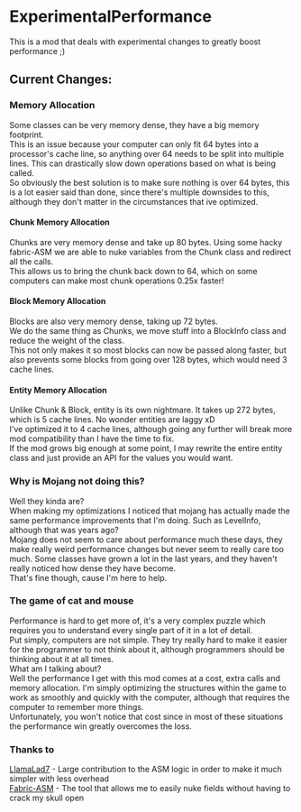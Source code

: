 # ExperimentalPerformance  
  
This is a mod that deals with experimental changes to greatly boost performance ;)  
  
## Current Changes:  
### Memory Allocation  
Some classes can be very memory dense, they have a big memory footprint.  
This is an issue because your computer can only fit 64 bytes into a processor's cache line, so anything over 64 needs to be split into multiple lines. This can drastically slow down operations based on what is being called.  
So obviously the best solution is to make sure nothing is over 64 bytes, this is a lot easier said than done, since there's multiple downsides to this, although they don't matter in the circumstances that ive optimized.  
#### Chunk Memory Allocation  
Chunks are very memory dense and take up 80 bytes. Using some hacky fabric-ASM we are able to nuke variables from the Chunk class and redirect all the calls.   
This allows us to bring the chunk back down to 64, which on some computers can make most chunk operations 0.25x faster!  
#### Block Memory Allocation  
Blocks are also very memory dense, taking up 72 bytes.  
We do the same thing as Chunks, we move stuff into a BlockInfo class and reduce the weight of the class.  
This not only makes it so most blocks can now be passed along faster, but also prevents some blocks from going over 128 bytes, which would need 3 cache lines.  
#### Entity Memory Allocation  
Unlike Chunk & Block, entity is its own nightmare. It takes up 272 bytes, which is 5 cache lines. No wonder entities are laggy xD  
I've optimized it to 4 cache lines, although going any further will break more mod compatibility than I have the time to fix.  
If the mod grows big enough at some point, I may rewrite the entire entity class and just provide an API for the values you would want.  
  
### Why is Mojang not doing this?
Well they kinda are?  
When making my optimizations I noticed that mojang has actually made the same performance improvements that I'm doing. Such as LevelInfo, although that was years ago?  
Mojang does not seem to care about performance much these days, they make really weird performance changes but never seem to really care too much. Some classes have grown a lot in the last years, and they haven't really noticed how dense they have become.  
That's fine though, cause I'm here to help.
  
### The game of cat and mouse  
Performance is hard to get more of, it's a very complex puzzle which requires you to understand every single part of it in a lot of detail.  
Put simply, computers are not simple. They try really hard to make it easier for the programmer to not think about it, although programmers should be thinking about it at all times.  
What am I talking about?  
Well the performance I get with this mod comes at a cost, extra calls and memory allocation. I'm simply optimizing the structures within the game to work as smoothly and quickly with the computer, although that requires the computer to remember more things.  
Unfortunately, you won't notice that cost since in most of these situations the performance win greatly overcomes the loss.  
  
### Thanks to  
[LlamaLad7](https://github.com/LlamaLad7) - Large contribution to the ASM logic in order to make it much simpler with less overhead  
[Fabric-ASM](https://github.com/Chocohead/Fabric-ASM) - The tool that allows me to easily nuke fields without having to crack my skull open  
